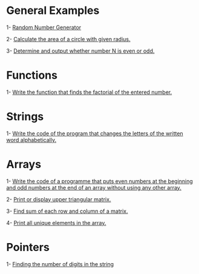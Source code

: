 # General Examples

1- [Random Number Generator](randomNumber.c)

2- [Calculate the area of a circle with given radius. ](circleArea.c)

3- [Determine and output whether number N is even or odd.](evenOrOdd.c)

# Functions

1- [Write the function that finds the factorial of the entered number.](Functions/factorial.c)

# Strings

1- [Write the code of the program that changes the letters of the written word alphabetically.](Strings/alphabet.c)

# Arrays

1- [Write the code of a programme that puts even numbers at the beginning and odd numbers at the end of an array without using any other array.](Arrays/evenAndOdd.c)

2- [Print or display upper triangular matrix.](Arrays/triangularMatrix.c)

3- [Find sum of each row and column of a matrix.](Arrays/sumRowAndColumn.c)

4- [Print all unique elements in the array.](Arrays/uniqueElements.c)

# Pointers

1- [Finding the number of digits in the string](Pointers/countNumbers.c)